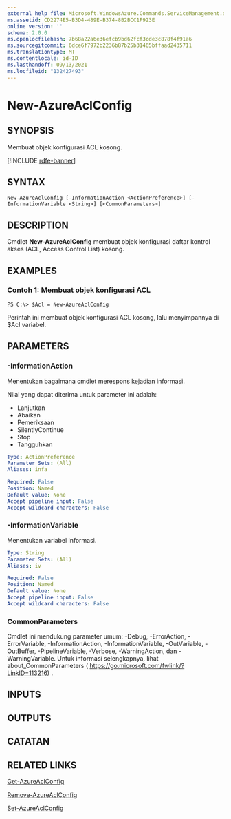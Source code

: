 ```yaml
---
external help file: Microsoft.WindowsAzure.Commands.ServiceManagement.dll-Help.xml
ms.assetid: CD2274E5-B3D4-489E-B374-8B2BCC1F923E
online version: ''
schema: 2.0.0
ms.openlocfilehash: 7b68a22a6e36efcb9bd62fcf3cde3c878f4f91a6
ms.sourcegitcommit: 6dce6f7972b2236b87b25b31465bffaad2435711
ms.translationtype: MT
ms.contentlocale: id-ID
ms.lasthandoff: 09/13/2021
ms.locfileid: "132427493"
---
```

# New-AzureAclConfig

## SYNOPSIS
Membuat objek konfigurasi ACL kosong.

[!INCLUDE [rdfe-banner](../../includes/rdfe-banner.md)]

## SYNTAX

```
New-AzureAclConfig [-InformationAction <ActionPreference>] [-InformationVariable <String>] [<CommonParameters>]
```

## DESCRIPTION
Cmdlet **New-AzureAclConfig** membuat objek konfigurasi daftar kontrol akses (ACL, Access Control List) kosong.

## EXAMPLES

### Contoh 1: Membuat objek konfigurasi ACL
```
PS C:\> $Acl = New-AzureAclConfig
```

Perintah ini membuat objek konfigurasi ACL kosong, lalu menyimpannya di $Acl variabel.

## PARAMETERS

### -InformationAction
Menentukan bagaimana cmdlet merespons kejadian informasi.

Nilai yang dapat diterima untuk parameter ini adalah:

- Lanjutkan
- Abaikan
- Pemeriksaan
- SilentlyContinue
- Stop
- Tangguhkan

```yaml
Type: ActionPreference
Parameter Sets: (All)
Aliases: infa

Required: False
Position: Named
Default value: None
Accept pipeline input: False
Accept wildcard characters: False
```

### -InformationVariable
Menentukan variabel informasi.

```yaml
Type: String
Parameter Sets: (All)
Aliases: iv

Required: False
Position: Named
Default value: None
Accept pipeline input: False
Accept wildcard characters: False
```

### CommonParameters
Cmdlet ini mendukung parameter umum: -Debug, -ErrorAction, -ErrorVariable, -InformationAction, -InformationVariable, -OutVariable, -OutBuffer, -PipelineVariable, -Verbose, -WarningAction, dan -WarningVariable. Untuk informasi selengkapnya, lihat about_CommonParameters ( https://go.microsoft.com/fwlink/?LinkID=113216) .

## INPUTS

## OUTPUTS

## CATATAN

## RELATED LINKS

[Get-AzureAclConfig](./Get-AzureAclConfig.md)

[Remove-AzureAclConfig](./Remove-AzureAclConfig.md)

[Set-AzureAclConfig](./Set-AzureAclConfig.md)


